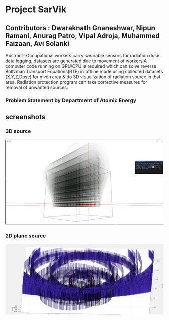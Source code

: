 # Project SarVik
## Contributors : Dwaraknath Gnaneshwar, Nipun Ramani, Anurag Patro, Vipal Adroja, Muhammed Faizaan, Avi Solanki

Abstract-
Occupational workers carry wearable sensors for radiation dose data logging, datasets are generated due to movement of workers.A computer code running on GPU/CPU is required which can solve reverse Boltzman Transport Equations(BTE) in offline mode using collected datasets (X,Y,Z,Dose) for given area & do 3D visualization of radiation source in that area. 
Radiation protection program can take corrective measures for removal of unwanted sources.

### Problem Statement by Department of Atomic Energy

## screenshots 

### 3D source 
![Image](https://raw.githubusercontent.com/DwaraknathT/Project-Sarvik/master/assets/3d.png)

### 2D plane source 
![Image](https://raw.githubusercontent.com/DwaraknathT/Project-Sarvik/master/assets/plane.png)
